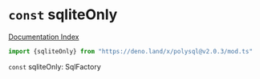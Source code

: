 # `const` sqliteOnly

[Documentation Index](../README.md)

```ts
import {sqliteOnly} from "https://deno.land/x/polysql@v2.0.3/mod.ts"
```

`const` sqliteOnly: SqlFactory

